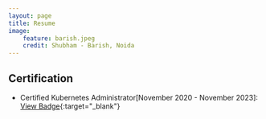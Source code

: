 ```yaml
---
layout: page
title: Resume
image:
    feature: barish.jpeg
    credit: Shubham - Barish, Noida
---
```

## Certification
- Certified Kubernetes Administrator[November 2020 - November 2023]: [View Badge](https://www.youracclaim.com/badges/498da3c8-b89e-49b6-be55-571a678b035c){:target="_blank"}
